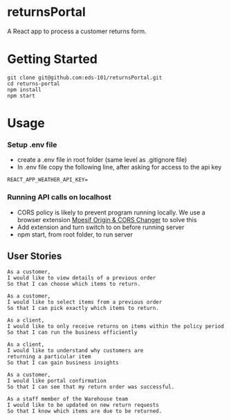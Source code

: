 # returnsPortal
A React app to process a customer returns form.

# Getting Started
```
git clone git@github.com:eds-101/returnsPortal.git
cd returns-portal
npm install
npm start
```

# Usage

### Setup .env file
* create a .env file in root folder (same level as .gitignore file)
* In .env file copy the following line, after asking for access to the api key
```
REACT_APP_WEATHER_API_KEY=
```

### Running API calls on localhost
* CORS policy is likely to prevent program running locally. We use a browser extension [Moesif Origin & CORS Changer](https://chrome.google.com/webstore/detail/moesif-origin-cors-change/digfbfaphojjndkpccljibejjbppifbc) to solve this
* Add extension and turn switch to on before running server
* npm start, from root folder, to run server


## User Stories
```
As a customer, 
I would like to view details of a previous order 
So that I can choose which items to return.
```
```
As a customer,
I would like to select items from a previous order
So that I can pick exactly which items to return. 
```
```
As a client,
I would like to only receive returns on items within the policy period
So that I can run the business efficiently
```
```
As a client,
I would like to understand why customers are
returning a particular item
So that I can gain business insights
```
```
As a customer,
I would like portal confirmation
So that I can see that my return order was successful.
```
```
As a staff member of the Warehouse team
I would like to be updated on new return requests
So that I know which items are due to be returned.
```